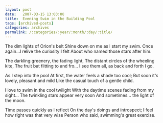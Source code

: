 ```yaml
---
layout: post
date:	2007-03-15 13:03:00
title:  Evening Swim in the Building Pool
tags: [archived-posts]
categories: archives
permalink: /:categories/:year/:month/:day/:title/
---
```

The dim lights of Orion's belt
Shine down on me as I start my swim.
Once again...I relive the curiosity I felt
About who named those stars after him.

The darkling greenery, the fading light,
The distant circles of the wheeling kite,
The fruit bat flitting to and fro...
I see them all, as back and forth I go.

As I step into the pool
At first, the water feels a shade too cool;
But soon it's lovely, pleasant and mild
Like the casual touch of a gentle child.

I love to swim in the cool twilight
With the daytime scenes fading from my sight...
The twinkling stars appear very soon
And sometimes... the light of the moon.

Time passes quickly as I reflect
On the day's doings and introspect;
I feel how right was that very wise
Person who said, swimming's great exercise.
